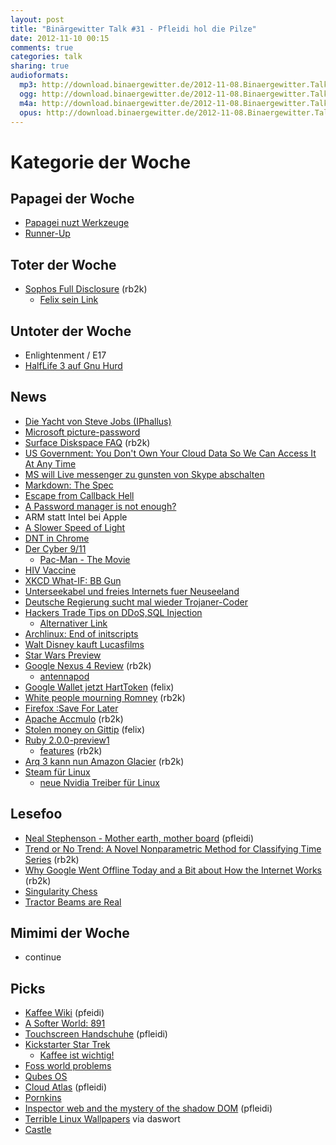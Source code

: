 ```yaml
---
layout: post
title: "Binärgewitter Talk #31 - Pfleidi hol die Pilze"
date: 2012-11-10 00:15
comments: true
categories: talk
sharing: true
audioformats:
  mp3: http://download.binaergewitter.de/2012-11-08.Binaergewitter.Talk.31.mp3
  ogg: http://download.binaergewitter.de/2012-11-08.Binaergewitter.Talk.31.ogg
  m4a: http://download.binaergewitter.de/2012-11-08.Binaergewitter.Talk.31.m4a
  opus: http://download.binaergewitter.de/2012-11-08.Binaergewitter.Talk.31.opus
---
```


# Kategorie der Woche

## Papagei der Woche

- [Papagei nuzt Werkzeuge]( http://arstechnica.com/science/2012/11/parrot-in-captivity-manufactures-tools-something-not-seen-in-the-wild/ )
- [Runner-Up]( https://lh4.googleusercontent.com/-yoaN7movr4g/UClREFEGD2I/AAAAAAABIy8/W_l7Za9I_Sc/s480/My+First+Project-new.gif )

## Toter der Woche

- [Sophos Full Disclosure]( http://lists.grok.org.uk/pipermail/full-disclosure/2012-November/088813.html ) (rb2k)
    * [Felix sein Link]( http://www.cso.com.au/article/441070/google_security_researcher_keep_sophos_away_from_high_value_systems/ )

## Untoter der Woche

* Enlightenment / E17
* [HalfLife 3 auf Gnu Hurd]( http://www.muktware.com/4760/half-life-3-linux-exclusive )

## News


- [Die Yacht von Steve Jobs (IPhallus)]( http://www.cultofmac.com/198521/the-yatcht-steve-jobs-designed-with-philippe-starck-has-finally-been-unveiled/ )
- [Microsoft picture-password](http://news.cnet.com/8301-17852_3-57541847-71/microsofts-picture-password-ad-intriguing-or-confusing/ )
- [Surface Diskspace FAQ]( http://www.microsoft.com/Surface/en-US/support/surface-with-windows-RT/files-folders-and-online-storage/surface-disk-space-faq ) (rb2k)
- [US Government: You Don't Own Your Cloud Data So We Can Access It At Any Time](http://news.ycombinator.net/item?id=4736448 )
- [MS will Live messenger zu gunsten von Skype abschalten]( http://www.golem.de/news/microsoft-dem-windows-live-messenger-droht-das-aus-1211-95533.html )
- [Markdown: The Spec]( http://news.ycombinator.net/item?id=4716322 )
- [Escape from Callback Hell]( http://elm-lang.org/learn/Escape-from-Callback-Hell.elm )
- [A Password manager is not enough?]( http://www.itproportal.com/2012/11/01/online-security-tips-a-password-manager-alone-isnt-enough/ )
- ARM statt Intel bei Apple
- [A Slower Speed of Light]( http://gamelab.mit.edu/games/a-slower-speed-of-light/ )
- [DNT in Chrome]( http://arstechnica.com/tech-policy/2012/11/do-not-track-finally-arrives-with-version-23-of-chrome/ )
- [Der Cyber 9/11]( http://www.networkworld.com/news/2012/110712-security-experts-push-back-at-264036.html )
    * [Pac-Man - The Movie]( http://vimeo.com/46717788 )
- [HIV Vaccine]( http://science.slashdot.org/story/12/11/06/2325234/hiv-vaccine-safe-enough-to-pass-phase-1-human-trials )
- [XKCD What-IF: BB Gun](http://what-if.xkcd.com/18/ )
- [Unterseekabel und freies Internets fuer Neuseeland]( http://arstechnica.com/business/2012/11/kim-dotcom-now-plans-to-give-new-zealand-free-broadband-pipe-to-us/ )
- [Deutsche Regierung sucht mal wieder Trojaner-Coder]( http://www.h-online.com/security/news/item/German-Customs-Investigation-Bureau-seeks-trojan-programmers-1743025.html )
- [Hackers Trade Tips on DDoS,SQL Injection]( http://www.informationweek.com/security/attacks/hackers-trade-tips-on-ddos-sql-injection/240012531 )
    * [Alternativer Link]( http://www.theregister.co.uk/2012/11/08/hard_token_in_credit_card/ )
- [Archlinux: End of initscripts]( https://www.archlinux.org/news/end-of-initscripts-support/ )
- [Walt Disney kauft Lucasfilms]( http://arstechnica.com/gaming/2012/10/walt-disney-buys-lucasfilm-promises-star-wars-episode-7-in-2015/ )
- [Star Wars Preview]( https://lh4.googleusercontent.com/-8MAw_UJERYw/UJBAppoOOXI/AAAAAAAAYfg/WH077Gamz9M/s500/tumblr_mc7lqvKn4d1ri1fcro1_500.gif )
- [Google Nexus 4 Review]( http://www.androidpolice.com/2012/11/07/google-nexus-4-review-the-beautifully-crafted-premium-flagship-phone-that-android-deserves/ ) (rb2k)
    - [antennapod](https://play.google.com/store/apps/details?id=de.danoeh.antennapod )
- [Google Wallet jetzt HartToken]( http://arstechnica.com/gadgets/2012/11/google-wallet-may-integrate-programmable-payment-cards/ ) (felix)
- [White people mourning Romney]( http://whitepeoplemourningromney.tumblr.com/ ) (rb2k)
- [Firefox :Save For Later]( https://blog.mozilla.org/ux/2012/10/save-for-later/ )
- [Apache Accmulo]( http://accumulo.apache.org/ ) (rb2k)
- [Stolen money on Gittip]( http://blog.gittip.com/post/35057426257/stolen-money-on-gittip-part-1 ) (felix)
- [Ruby 2.0.0-preview1]( http://blade.nagaokaut.ac.jp/cgi-bin/scat.rb/ruby/ruby-dev/46348 )
    * [features]( http://globaldev.co.uk/2012/11/ruby-2-0-0-preview-features/ ) (rb2k)
- [Arq 3 kann nun Amazon Glacier]( http://www.haystacksoftware.com/blog/2012/11/arq-cloud-backup-for-mac-adds-support-for-amazon-glacier/ ) (rb2k)
- [Steam für Linux](http://www.heise.de/open/meldung/Steam-fuer-Linux-startet-im-Betatest-1744961.html )
    * [neue Nvidia Treiber für Linux]( http://www.heise.de/open/meldung/Nvidia-Neuer-Linux-Treiber-fuer-mehr-Leistung-beim-Spielen-1745377.html )

## Lesefoo

- [Neal Stephenson - Mother earth, mother board]( http://www.wired.com/wired/archive/4.12/ffglass_pr.html ) (pfleidi)
- [Trend or No Trend: A Novel Nonparametric Method for Classifying Time Series]( http://web.mit.edu/snikolov/Public/trend.pdf ) (rb2k)
- [Why Google Went Offline Today and a Bit about How the Internet Works]( http://blog.cloudflare.com/why-google-went-offline-today-and-a-bit-about ) (rb2k)
- [Singularity Chess]( http://abstractstrategygames.blogspot.de/2010/10/singularity-chess.html )
- [Tractor Beams are Real]( http://physics.nyu.edu/grierlab/conveyor7c/ )


## Mimimi der Woche

- continue 

## Picks

- [Kaffee Wiki]( http://www.kaffeewiki.de/ ) (pfeidi)
- [A Softer World: 891]( http://www.asofterworld.com/index.php?id=891 )
- [Touchscreen Handschuhe]( https://www.amazon.de/dp/B008F4W0DS/ref=as_li_ss_til?tag=pfleidi-21 ) (pfleidi)
- [Kickstarter Star Trek](http://www.kickstarter.com/projects/145553614/star-trek-renegades )
    * [Kaffee ist wichtig!]( nkdev.de/misc/kaffee2.jpg )
- [Foss world problems]( http://www.reddit.com/r/fossworldproblems )
- [Qubes OS]( http://qubes-os.org/Home.html )
- [Cloud Atlas]( http://www.imdb.com/title/tt1371111/ ) (pfleidi)
- [Pornkins]( http://www.pornkins.com/store )
- [Inspector web and the mystery of the shadow DOM]( http://2012.jsconf.eu/speaker/2012/08/24/inspector-web-and-the-mystery-of-the-shadow-dom.html ) (pfleidi)
- [Terrible Linux Wallpapers]( http://terriblelinuxwallpaper.tumblr.com/ ) via daswort
- [Castle](http://de.wikipedia.org/wiki/Castle_%28Fernsehserie%29 )
